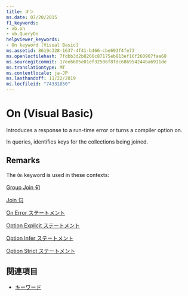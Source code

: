 ```yaml
---
title: オン
ms.date: 07/20/2015
f1_keywords:
- vb.on
- vb.QueryOn
helpviewer_keywords:
- On keyword [Visual Basic]
ms.assetid: 8619c328-1637-4f41-b466-cbe693f4fe73
ms.openlocfilehash: 7fdbb3d2b8266c87175eb813ef16f260907faa68
ms.sourcegitcommit: 17ee6605e01ef32506f8fdc686954244ba6911de
ms.translationtype: MT
ms.contentlocale: ja-JP
ms.lasthandoff: 11/22/2019
ms.locfileid: "74331850"
---
```

# <a name="on-visual-basic"></a>On (Visual Basic)
Introduces a response to a run-time error or turns a compiler option on.  
  
 In queries, identifies keys for the collections being joined.  
  
## <a name="remarks"></a>Remarks  
 The `On` keyword is used in these contexts:  
  
 [Group Join 句](../../visual-basic/language-reference/queries/group-join-clause.md)  
  
 [Join 句](../../visual-basic/language-reference/queries/join-clause.md)  
  
 [On Error ステートメント](../../visual-basic/language-reference/statements/on-error-statement.md)  
  
 [Option Explicit ステートメント](../../visual-basic/language-reference/statements/option-explicit-statement.md)  
  
 [Option Infer ステートメント](../../visual-basic/language-reference/statements/option-infer-statement.md)  
  
 [Option Strict ステートメント](../../visual-basic/language-reference/statements/option-strict-statement.md)  
  
## <a name="see-also"></a>関連項目

- [キーワード](../../visual-basic/language-reference/keywords/index.md)
